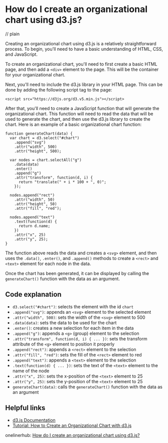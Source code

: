 # How do I create an organizational chart using d3.js?
// plain

Creating an organizational chart using d3.js is a relatively straightforward process. To begin, you'll need to have a basic understanding of HTML, CSS, and JavaScript.

To create an organizational chart, you'll need to first create a basic HTML page, and then add a `<div>` element to the page. This will be the container for your organizational chart.

Next, you'll need to include the d3.js library in your HTML page. This can be done by adding the following script tag to the page:
```
<script src="https://d3js.org/d3.v5.min.js"></script>
```

After that, you'll need to create a JavaScript function that will generate the organizational chart. This function will need to read the data that will be used to generate the chart, and then use the d3.js library to create the chart. Here is an example of a basic organizational chart function:
```
function generateChart(data) {
  var chart = d3.select("#chart")
    .append("svg")
    .attr("width", 500)
    .attr("height", 500);

  var nodes = chart.selectAll("g")
    .data(data)
    .enter()
    .append("g")
    .attr("transform", function(d, i) {
      return "translate(" + i * 100 + ", 0)";
    });

  nodes.append("rect")
    .attr("width", 50)
    .attr("height", 50)
    .attr("fill", "red");

  nodes.append("text")
    .text(function(d) {
      return d.name;
    })
    .attr("x", 25)
    .attr("y", 25);
}
```

The function above reads the data and creates a `<svg>` element, and then uses the `.data()`, `.enter()`, and `.append()` methods to create a `<rect>` and `<text>` element for each node in the data.

Once the chart has been generated, it can be displayed by calling the `generateChart()` function with the data as an argument.

## Code explanation


- `d3.select("#chart")`: selects the element with the id `chart`
- `.append("svg")`: appends an `<svg>` element to the selected element
- `.attr("width", 500)`: sets the width of the `<svg>` element to 500
- `.data(data)`: sets the data to be used for the chart
- `.enter()`: creates a new selection for each item in the data
- `.append("g")`: appends a `<g>` (group) element to the selection
- `.attr("transform", function(d, i) { ... })`: sets the transform attribute of the `<g>` element to position it properly
- `.append("rect")`: appends a `<rect>` element to the selection
- `.attr("fill", "red")`: sets the fill of the `<rect>` element to red
- `.append("text")`: appends a `<text>` element to the selection
- `.text(function(d) { ... })`: sets the text of the `<text>` element to the name of the node
- `.attr("x", 25)`: sets the x-position of the `<text>` element to 25
- `.attr("y", 25)`: sets the y-position of the `<text>` element to 25
- `generateChart(data)`: calls the `generateChart()` function with the data as an argument

## Helpful links

- [d3.js Documentation](https://github.com/d3/d3/wiki)
- [Tutorial: How to Create an Organizational Chart with d3.js](https://www.tutorialspoint.com/how-to-create-an-organizational-chart-with-d3-js)

onelinerhub: [How do I create an organizational chart using d3.js?](https://onelinerhub.com/javascript-d3/how-do-i-create-an-organizational-chart-using-d--js)